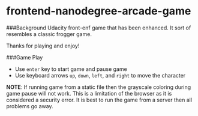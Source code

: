 frontend-nanodegree-arcade-game
===============================

###Background
Udacity front-enf game that has been enhanced. It sort of resembles a classic frogger game.

Thanks for playing and enjoy!

###Game Play
* Use `enter` key to start game and pause game
* Use keyboard arrows `up`, `down`, `left`, and `right` to move the character

__NOTE__: If running game from a static file then the grayscale coloring during game pause will not work. This is a limitation of the browser as it is considered a security error. It is best to run the game from a server then all problems go away.
